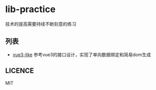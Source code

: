 # lib-practice

技术的提高需要持续不断刻意的练习

## 列表

* [vue3-like](./vue3-like/index.html)
    参考vue3的接口设计，实现了单向数据绑定和简易dom生成


## LICENCE

MIT